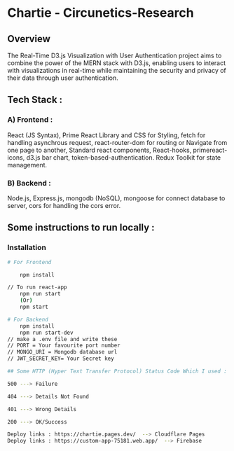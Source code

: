 # Chartie - Circunetics-Research
## Overview
The Real-Time D3.js Visualization with User Authentication project aims to combine the power of the MERN stack with D3.js, enabling users to interact with visualizations in real-time while maintaining the security and privacy of their data through user authentication.

## Tech Stack :

### A) Frontend :

React (JS Syntax), Prime React Library and CSS for Styling, fetch for handling asynchrous request, react-router-dom for routing or Navigate from one page to another, Standard react components, React-hooks, primereact-icons, d3.js bar chart, token-based-authentication. Redux Toolkit for state management.

### B) Backend :

Node.js, Express.js, mongodb (NoSQL), mongoose for connect database to server, cors for handling the cors error.

## Some instructions to run locally :

### Installation

```bash
# For Frontend

    npm install

// To run react-app
    npm run start
    (Or)
    npm start

# For Backend
    npm install
    npm run start-dev
// make a .env file and write these
// PORT = Your favourite port number
// MONGO_URI = Mongodb database url
// JWT_SECRET_KEY= Your Secret key

## Some HTTP (Hyper Text Transfer Protocol) Status Code Which I used :

500 ---> Failure

404 ---> Details Not Found

401 ---> Wrong Details

200 ---> OK/Success

Deploy links : https://chartie.pages.dev/  --> Cloudflare Pages
Deploy links : https://custom-app-75181.web.app/  --> Firebase